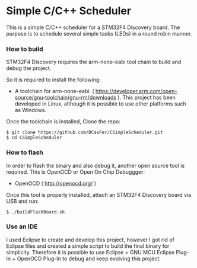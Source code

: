Simple C/C++ Scheduler
=====================

This is a simple C/C++ scheduler for a STM32F4 Discovery board. The purpose is to schedule several simple tasks (LEDs) in a round robin manner.


### How to build
STM32F4 Discovery requires the arm-none-eabi tool chain to build and debug the project.

So it is required to install the following:

- A toolchain for arm-none-eabi. ( https://developer.arm.com/open-source/gnu-toolchain/gnu-rm/downloads ). This project has been developed in Linux, although it is possible to use other platforms such as Windows.


Once the toolchain is installed, Clone the repo:

    $ git clone https://github.com/DCasFer/CSimpleScheduler.git
    $ cd CSimpleScheduler



### How to flash
In order to flash the binary and also debug it, another open source tool is required. This is OpenOCD or Open On Chip Debuggger:

- OpenOCD ( http://openocd.org/ )


Once this tool is properly installed, attach an STM32F4 Discovery board via USB and run:

    $ ./buildFlashBoard.sh


### Use an IDE
I used Eclipse to create and develop this project, however I got rid of Eclipse files and created a simple script to build the final binary for simplicity. Therefore it is possible to use Eclipse + GNU MCU Eclipse Plug-In + OpenOCD Plug-In to debug and keep evolving this project. 


